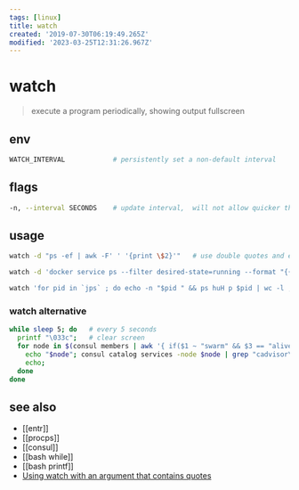 ```yaml
---
tags: [linux]
title: watch
created: '2019-07-30T06:19:49.265Z'
modified: '2023-03-25T12:31:26.967Z'
---
```


# watch

> execute a program periodically, showing output fullscreen

## env

```sh
WATCH_INTERVAL            # persistently set a non-default interval
```

## flags

```sh
-n, --interval SECONDS    # update interval,  will not allow quicker than 0.1 second interval, in which the smaller values are converted 
```

## usage

```sh
watch -d "ps -ef | awk -F' ' '{print \$2}'"   # use double quotes and escape $

watch -d 'docker service ps --filter desired-state=running --format "{{.Node}} {{.Name}}" $(docker service ls --filter mode=replicated -q)'

watch 'for pid in `jps` ; do echo -n "$pid " && ps huH p $pid | wc -l ; done'     # poor man java monitoring
```

### watch alternative

```sh
while sleep 5; do   # every 5 seconds
  printf "\033c";   # clear screen
  for node in $(consul members | awk '{ if($1 ~ "swarm" && $3 == "alive"){ print $1} }'); do 
    echo "$node"; consul catalog services -node $node | grep "cadvisor\|export"; 
    echo; 
  done
done
```

## see also

- [[entr]]
- [[procps]]
- [[consul]]
- [[bash while]]
- [[bash printf]]
- [Using watch with an argument that contains quotes](https://superuser.com/a/276706)
